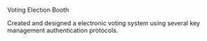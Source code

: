 Voting Election Booth

Created and designed a electronic voting system using several key management authentication protocols.
